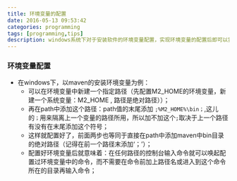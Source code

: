 ```yaml
---
title: 环境变量的配置
date: 2016-05-13 09:53:42
categories: programming
tags: [programming,tips]
description: windows系统下对于安装软件的环境变量配置，实现环境变量的配置后即可以实现在各种路径下启动软件命令的
---
```

### 环境变量配置 ###



- 在windows下，以maven的安装环境变量为例：
	- 可以在环境变量中新建一个指定路径（先配置M2_HOME的环境变量，新建一个系统变量：M2_HOME , 路径是绝对路径））；
	- 再在path中添加这个路径：path值的末尾添加  `;%M2_HOME%\bin；`,这儿的`；`用来隔离上一个变量的路径所用，所以加不加这个`;`取决于上一个路径有没有在末尾添加这个符号；
	- 这样就配置好了，前面两步也等同于直接在path中添加maven中bin目录的绝对路径（记得在前一个路径末添加‘；’）；
	- 配置好环境变量后就意味着：在任何路径的控制台输入命令就可以唤起配置过环境变量中的命令，而不需要在命令前加上路径名或进入到这个命令所在的目录再输入命令；